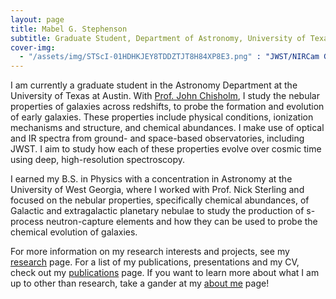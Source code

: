```yaml
---
layout: page
title: Mabel G. Stephenson
subtitle: Graduate Student, Department of Astronomy, University of Texas at Austin
cover-img:
  - "/assets/img/STScI-01HDHKJEY8TDDZTJT8H84XP8E3.png" : "JWST/NIRCam GOODS-North Field , Credit: NASA, ESA, CSA, STScI, B. Robertson (UC Santa Cruz), B. Johnson (CfA), S. Tacchella (Cambridge), M. Rieke (University of Arizona), D. Eisenstein (CfA)"
---
```


I am currently a graduate student in the Astronomy Department at the University of Texas at Austin. With [Prof. John Chisholm](https://www.chisholmjohn.com), I study the nebular properties of galaxies across redshifts, to probe the formation and evolution of early galaxies. These properties include physical conditions, ionization mechanisms and structure, and chemical abundances. I make use of optical and IR spectra from ground- and space-based observatories, including JWST. I aim to study how each of these properties evolve over cosmic time using deep, high-resolution spectroscopy.

I earned my B.S. in Physics with a concentration in Astronomy at the University of West Georgia, where I worked with Prof. Nick Sterling and focused on the nebular properties, specifically chemical abundances, of Galactic and extragalactic planetary nebulae to study the production of s-process neutron-capture elements and how they can be used to probe the chemical evolution of galaxies.

For more information on my research interests and projects, see my [research](/research) page. For a list of my publications, presentations and my CV, check out my [publications](/publications) page. If you want to learn more about what I am up to other than research, take a gander at my [about me](/aboutme) page!
